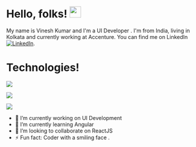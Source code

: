 <!-- ### Hi there 👋
&#128512; -->

# Hello, folks! <img src="https://raw.githubusercontent.com/MartinHeinz/MartinHeinz/master/wave.gif" width="30px">

My name is Vinesh Kumar and I'm a UI Developer . I'm from India, living in Kolkata and currently working at Accenture. You can find me on LinkedIn [![LinkedIn][3.2]][3].

<!-- Icons -->

[3.2]: https://raw.githubusercontent.com/MartinHeinz/MartinHeinz/master/linkedin-3-16.png (LinkedIn icon without padding)

<!-- Links to your social media accounts -->


[3]: https://www.linkedin.com/in/vinesh-kumar-904493167/



<!--


-->

# Technologies!
![](https://img.shields.io/badge/<Angular>-informational?style=flat&logo=<LOGO_NAME>&logoColor=white&color=2bbc8a)


![](https://img.shields.io/badge/<HTML5>-informational?style=flat&logo=<LOGO_NAME>&logoColor=white&color=2bbc8a)


![](https://img.shields.io/badge/<CSS3>-informational?style=flat&logo=<LOGO_NAME>&logoColor=white&color=2bbc8a)

- 🔭 I’m currently working on UI Development
- 🌱 I’m currently learning Angular
- 👯 I’m looking to collaborate on ReactJS
- ⚡ Fun fact: Coder with a smiling face .

